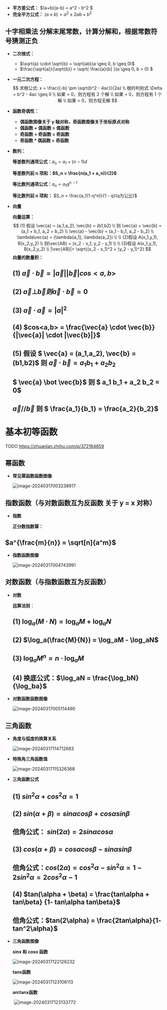* **平方差公式：**  $(a+b)(a-b) = a^2 - b^2 $
* **完全平方公式：** $(a \pm b) = a^2 \pm 2ab + b^2$

## **十字相乘法** 分解末尾常数，计算分解和，根据常数符号猜测正负

* **二次根式：** 
  * $\sqrt{a} \cdot \sqrt{b} = \sqrt{ab}(a \geq 0, b \geq 0)$
  * $\frac{\sqrt{a}}{\sqrt{b}} = \sqrt{ \frac{a}{b} }(a \geq 0, b > 0) $

* **一元二次方程：** 
  $$
  求根公式: x = \frac{{-b} \pm \sqrt{b^2 - 4ac}}{2a}
  \\
  根的判别式 \Delta = b^2 - 4ac \geq 0
  \\
  如果 > 0，则方程有 2 个解
  \\
  如果 = 0，则方程有 1 个解
  \\
  如果 < 0，则方程无解
  $$

* **函数奇偶性：** 
  
  * **偶函数图像关于 y 轴对称，奇函数图像关于坐标原点对称**
  * **偶函数 + 偶函数 = 偶函数**
  * **奇函数 + 奇函数 = 奇函数**
  * **奇函数 * 偶函数 = 奇函数**
  
* **数列：**

  **等差数列通项公式：**$a_n = a_1 + (n-1)d$

  **等差数列前 n 项和：$S_n = \frac{n(a_1 + a_n)}{2}$​**

  **等比数列通项公式：**$a_n = a_1q^{n-1}$​

  **等比数列前 n 项和：** $S_n = \frac{a_1(1-q^n)}{1 - q}(q为公比)$

* **向量**

  **向量运算：**
  $$
  (1) 假设 \vec{a} = (a_1,a_2), \vec{b} = (b1,b2)
  \\
  则 \vec{a} + \vec{b} = (a_1 + b_1, a_2 + b_2)
  \\
  \vec{a} - \vec{b} = (a_1 - b_1, a_2 - b_2)
  \\
  \lambda\vec{a} = (\lambda{a_1}, \lambda{a_2})
  \\
  \\
  (2)假设 A(x_1,y_1), B(x_2,y_2)
  \\
  则\vec{AB} = (x_2 - x_1, y_2 - y_1)
  \\
  \\
  (3)假设 A(x_1,y_1), B(x_2,y_2) 
  \\
  |\vec{AB}|= \sqrt{(x_2 - x_1)^2 + (y_2 - y_1)^2}
  $$
  **向量的数量积：**

  ## (1)    $\vec{a} \cdot \vec{b} = |\vec{a}| |\vec{b}|cos<a,b>$​

  ## (2)    $\vec{a} \bot \vec{b} 则 \vec{a} \cdot \vec{b} = 0$​

  ## (3)    $\vec{a} \cdot \vec{a} = |a|^2$​

  ## (4)    $cos<a,b> = \frac{\vec{a} \cdot \vec{b}}{|\vec{a}| \cdot |\vec{b}|}$

  ## (5)    假设 $ \vec{a} = (a_1,a_2), \vec{b} = (b1,b2)$  则  $\vec{a} \cdot \vec{b} = a_1 b_1 + a_2 b_2$​

  ## $ \vec{a} \bot \vec{b}$  则  $ a_1 b_1 + a_2 b_2 = 0$

  ## $\vec{a} // \vec{b}$  则  $ \frac{a_1}{b_1} = \frac{a_2}{b_2}$

# 基本初等函数

TODO https://zhuanlan.zhihu.com/p/372164659

## 幂函数

* **常见幂函数函数图像**

  ![image-20240317003238917](https://ling-root-bucket.oss-cn-hangzhou.aliyuncs.com/picgo/image-20240317003238917.png)



## 指数函数（与对数函数互为反函数 关于  y = x 对称）

* **指数**

  **正分数指数幂：** 

##  	$a^{\frac{m}{n}} = \sqrt[n]{a^m}$

* **指数函数图像**

  ![image-20240317004743991](https://ling-root-bucket.oss-cn-hangzhou.aliyuncs.com/picgo/image-20240317004743991.png)

## 对数函数（与指数函数互为反函数）

* **对数**

  **运算法则**：

  ## (1)    $\log_a(M \cdot N) = \log_aM + \log_aN$

  ## (2)    $\log_a(\frac{M}{N}) = \log_aM - \log_aN$

  ## (3)    $\log_aM^n = n \cdot \log_aM$

  ## (4)     换底公式：$\log_aN = \frac{\log_bN}{\log_ba}$​

* **对数函数函数图像**

  ![image-20240317005114490](https://ling-root-bucket.oss-cn-hangzhou.aliyuncs.com/picgo/image-20240317005114490.png)

## 三角函数

* **角度与弧度的换算关系**

  ![image-20240317114712683](https://ling-root-bucket.oss-cn-hangzhou.aliyuncs.com/picgo/image-20240317114712683.png)

* **特殊角三角函数值**

  ![image-20240317115326368](https://ling-root-bucket.oss-cn-hangzhou.aliyuncs.com/picgo/image-20240317115326368.png)

* **三角函数公式**

  ## (1)    $sin^2\alpha + cos^2\alpha = 1$

  ## (2)    $sin(\alpha + \beta) = sin\alpha cos\beta + cos\alpha sin\beta$

  ## 倍角公式： $sin(2\alpha) = 2sin\alpha cos\alpha$

  ## (3)    $cos(\alpha + \beta) = cos\alpha cos\beta - sin\alpha sin\beta$​

  ## 倍角公式：$cos(2\alpha) = cos^2\alpha - sin^2\alpha = 1 - 2sin^2\alpha = 2cos^2\alpha - 1$

  ## (4)    $tan(\alpha + \beta) = \frac{tan\alpha + tan\beta} {1- tan\alpha tan\beta}$

  ## 倍角公式：$tan(2\alpha) = \frac{2tan\alpha}{1- tan^2\alpha}$

* **三角函数图像**

  **sinx 和 cosx 函数**

  ![image-20240317122126232](https://ling-root-bucket.oss-cn-hangzhou.aliyuncs.com/picgo/image-20240317122126232.png)

  **tanx函数**

  ![image-20240317123106113](https://ling-root-bucket.oss-cn-hangzhou.aliyuncs.com/picgo/image-20240317123106113.png)

  **arctanx函数**

  ​	![image-20240317123133772](https://ling-root-bucket.oss-cn-hangzhou.aliyuncs.com/picgo/image-20240317123133772.png)